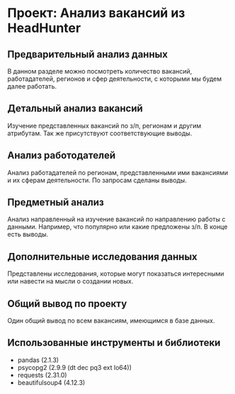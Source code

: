 # Проект: Анализ вакансий из HeadHunter

## Предварительный анализ данных

В данном разделе можно посмотреть количество вакансий, работадателей, регионов и сфер деятельности, с которыми мы будем далее работать.

## Детальный анализ вакансий

Изучение представленных вакансий по з/п, регионам и другим атрибутам. Так же присутствуют соответствующие выводы.

##  Анализ работодателей

Анализ работадателей по регионам, представленными ими вакансиями и их сферам деятельности. По запросам сделаны выводы.

## Предметный анализ

Анализ направленный на изучение вакансий по направлению работы с данными. Например, что популярно или какие предложены з/п. В конце есть выводы.

## Дополнительные исследования данных

Представлены исследования, которые могут показаться интересными или навести на мысли о создании новых.

## Общий вывод по проекту

Один общий вывод по всем вакансиям, имеющимся в базе данных.

## Использованные инструменты и библиотеки
* pandas (2.1.3)
* psycopg2 (2.9.9 (dt dec pq3 ext lo64))
* requests (2.31.0)
* beautifulsoup4 (4.12.3)